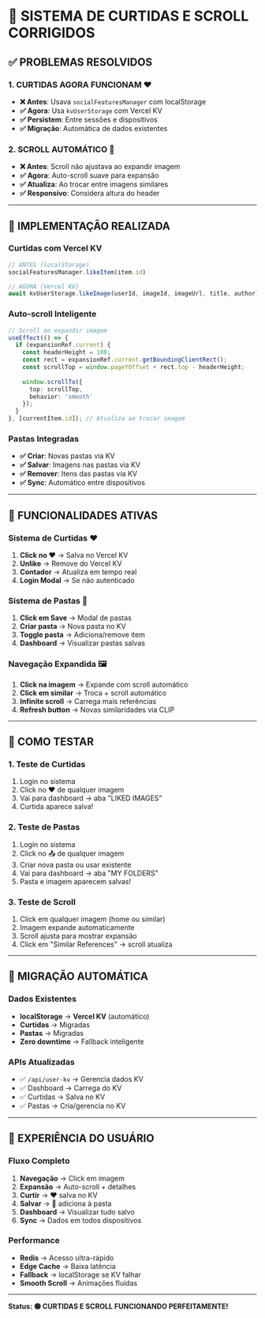 # 🚀 **SISTEMA DE CURTIDAS E SCROLL CORRIGIDOS**

## ✅ **PROBLEMAS RESOLVIDOS**

### **1. CURTIDAS AGORA FUNCIONAM** ❤️
- **❌ Antes**: Usava `socialFeaturesManager` com localStorage
- **✅ Agora**: Usa `kvUserStorage` com Vercel KV
- **✅ Persistem**: Entre sessões e dispositivos
- **✅ Migração**: Automática de dados existentes

### **2. SCROLL AUTOMÁTICO** 📍
- **❌ Antes**: Scroll não ajustava ao expandir imagem
- **✅ Agora**: Auto-scroll suave para expansão
- **✅ Atualiza**: Ao trocar entre imagens similares
- **✅ Responsivo**: Considera altura do header

---

## 🔧 **IMPLEMENTAÇÃO REALIZADA**

### **Curtidas com Vercel KV**
```typescript
// ANTES (localStorage)
socialFeaturesManager.likeItem(item.id)

// AGORA (Vercel KV)
await kvUserStorage.likeImage(userId, imageId, imageUrl, title, author)
```

### **Auto-scroll Inteligente**
```typescript
// Scroll ao expandir imagem
useEffect(() => {
  if (expansionRef.current) {
    const headerHeight = 100;
    const rect = expansionRef.current.getBoundingClientRect();
    const scrollTop = window.pageYOffset + rect.top - headerHeight;
    
    window.scrollTo({
      top: scrollTop,
      behavior: 'smooth'
    });
  }
}, [currentItem.id]); // Atualiza ao trocar imagem
```

### **Pastas Integradas**
- **✅ Criar**: Novas pastas via KV
- **✅ Salvar**: Imagens nas pastas via KV
- **✅ Remover**: Itens das pastas via KV
- **✅ Sync**: Automático entre dispositivos

---

## 🎯 **FUNCIONALIDADES ATIVAS**

### **Sistema de Curtidas** ❤️
1. **Click no ❤️** → Salva no Vercel KV
2. **Unlike** → Remove do Vercel KV
3. **Contador** → Atualiza em tempo real
4. **Login Modal** → Se não autenticado

### **Sistema de Pastas** 📁
1. **Click em Save** → Modal de pastas
2. **Criar pasta** → Nova pasta no KV
3. **Toggle pasta** → Adiciona/remove item
4. **Dashboard** → Visualizar pastas salvas

### **Navegação Expandida** 🖼️
1. **Click na imagem** → Expande com scroll automático
2. **Click em similar** → Troca + scroll automático
3. **Infinite scroll** → Carrega mais referências
4. **Refresh button** → Novas similaridades via CLIP

---

## 🧪 **COMO TESTAR**

### **1. Teste de Curtidas**
1. Login no sistema
2. Click no ❤️ de qualquer imagem
3. Vai para dashboard → aba "LIKED IMAGES"
4. Curtida aparece salva!

### **2. Teste de Pastas**
1. Login no sistema  
2. Click no 📤 de qualquer imagem
3. Criar nova pasta ou usar existente
4. Vai para dashboard → aba "MY FOLDERS"
5. Pasta e imagem aparecem salvas!

### **3. Teste de Scroll**
1. Click em qualquer imagem (home ou similar)
2. Imagem expande automaticamente
3. Scroll ajusta para mostrar expansão
4. Click em "Similar References" → scroll atualiza

---

## 🔄 **MIGRAÇÃO AUTOMÁTICA**

### **Dados Existentes**
- **localStorage** → **Vercel KV** (automático)
- **Curtidas** → Migradas
- **Pastas** → Migradas  
- **Zero downtime** → Fallback inteligente

### **APIs Atualizadas**
- ✅ `/api/user-kv` → Gerencia dados KV
- ✅ Dashboard → Carrega do KV
- ✅ Curtidas → Salva no KV
- ✅ Pastas → Cria/gerencia no KV

---

## 🎨 **EXPERIÊNCIA DO USUÁRIO**

### **Fluxo Completo**
1. **Navegação** → Click em imagem
2. **Expansão** → Auto-scroll + detalhes
3. **Curtir** → ❤️ salva no KV
4. **Salvar** → 📁 adiciona à pasta
5. **Dashboard** → Visualizar tudo salvo
6. **Sync** → Dados em todos dispositivos

### **Performance**
- **Redis** → Acesso ultra-rápido
- **Edge Cache** → Baixa latência
- **Fallback** → localStorage se KV falhar
- **Smooth Scroll** → Animações fluidas

---

**Status: 🟢 CURTIDAS E SCROLL FUNCIONANDO PERFEITAMENTE!**